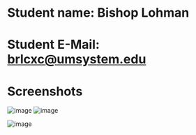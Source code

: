 # Student name: Bishop Lohman

# Student E-Mail: brlcxc@umsystem.edu

# Screenshots
![image](https://user-images.githubusercontent.com/90850429/152082734-11999120-27de-4d7b-b586-29f98681f9f8.png)
![image](https://user-images.githubusercontent.com/90850429/152082791-9e8f53c9-c06e-459e-9d09-95b44bf9f284.png)

![image](https://user-images.githubusercontent.com/90850429/152082519-2baa1e8c-557f-41a9-8b5f-b3cbdad60475.png)


